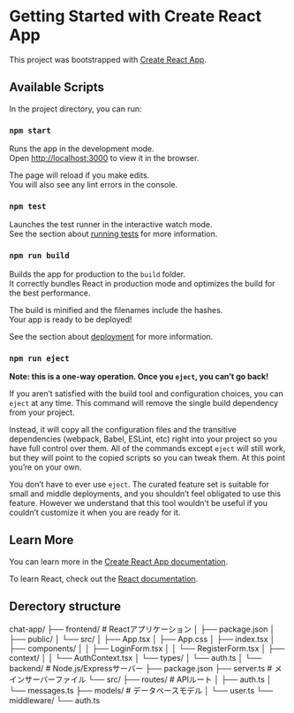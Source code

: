 # Getting Started with Create React App

This project was bootstrapped with [Create React App](https://github.com/facebook/create-react-app).

## Available Scripts

In the project directory, you can run:

### `npm start`

Runs the app in the development mode.\
Open [http://localhost:3000](http://localhost:3000) to view it in the browser.

The page will reload if you make edits.\
You will also see any lint errors in the console.

### `npm test`

Launches the test runner in the interactive watch mode.\
See the section about [running tests](https://facebook.github.io/create-react-app/docs/running-tests) for more information.

### `npm run build`

Builds the app for production to the `build` folder.\
It correctly bundles React in production mode and optimizes the build for the best performance.

The build is minified and the filenames include the hashes.\
Your app is ready to be deployed!

See the section about [deployment](https://facebook.github.io/create-react-app/docs/deployment) for more information.

### `npm run eject`

**Note: this is a one-way operation. Once you `eject`, you can’t go back!**

If you aren’t satisfied with the build tool and configuration choices, you can `eject` at any time. This command will remove the single build dependency from your project.

Instead, it will copy all the configuration files and the transitive dependencies (webpack, Babel, ESLint, etc) right into your project so you have full control over them. All of the commands except `eject` will still work, but they will point to the copied scripts so you can tweak them. At this point you’re on your own.

You don’t have to ever use `eject`. The curated feature set is suitable for small and middle deployments, and you shouldn’t feel obligated to use this feature. However we understand that this tool wouldn’t be useful if you couldn’t customize it when you are ready for it.

## Learn More

You can learn more in the [Create React App documentation](https://facebook.github.io/create-react-app/docs/getting-started).

To learn React, check out the [React documentation](https://reactjs.org/).

## Derectory structure

chat-app/
├── frontend/          # Reactアプリケーション
│   ├── package.json
│   ├── public/
│   └── src/
│       ├── App.tsx
│       ├── App.css
│       ├── index.tsx
│       ├── components/
│       │   ├── LoginForm.tsx
│       │   └── RegisterForm.tsx
│       ├── context/
│       │   └── AuthContext.tsx
│       └── types/
│           └── auth.ts
│
└── backend/           # Node.js/Expressサーバー
    ├── package.json
    ├── server.ts      # メインサーバーファイル
    └── src/
        ├── routes/    # APIルート
        │   ├── auth.ts
        │   └── messages.ts
        ├── models/    # データベースモデル
        │   └── user.ts
        └── middleware/
            └── auth.ts
